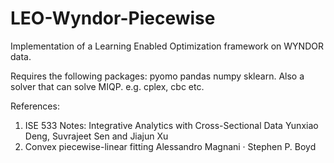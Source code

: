 # LEO-Wyndor-Piecewise
Implementation of a Learning Enabled Optimization framework on WYNDOR data.

Requires the following packages: pyomo pandas numpy sklearn.
Also a solver that can solve MIQP. e.g. cplex, cbc etc.

References:
1. ISE 533 Notes: Integrative Analytics with Cross-Sectional Data Yunxiao Deng, Suvrajeet Sen and Jiajun Xu
2. Convex piecewise-linear fitting Alessandro Magnani · Stephen P. Boyd
